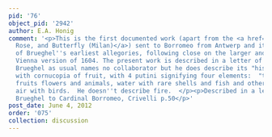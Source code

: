 ```yaml
---
pid: '76'
object_pid: '2942'
author: E.A. Honig
comment: '<p>This is the first documented work (apart from the <a href="/janbrueghel/mouse-rose-and-butterfly-milan">Mouse,
  Rose, and Butterfly (Milan)</a>) sent to Borromeo from Antwerp and it is also one
  of Brueghel''s earliest allegories, following close on the larger and more ambitious
  Vienna version of 1604. The present work is described in a letter of 8 July 1605.
  Brueghel as usual names no collaborator but he does describe its "historia" as Ceres
  with cornucopia of fruit, with 4 putini signifying four elements:  "terra" with
  fruits flowers and animals, water with rare shells and fish and other "bisaria",
  air with birds.  He doesn''t describe fire.  </p><p>Described in a letter from Jan
  Brueghel to Cardinal Borromeo, Crivelli p.50</p>'
post_date: June 4, 2012
order: '075'
collection: discussion
---
```

